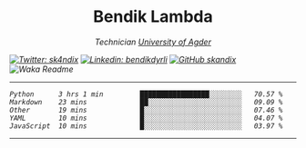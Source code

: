 <h1 align="center"> Bendik Lambda </h1>
<p align="center"><em>Technician <a href="http://www.uia.no">University of Agder</a></p>





[![Twitter: sk4ndix](https://img.shields.io/twitter/follow/sk4ndix?style=social)](https://twitter.com/sk4ndix)
[![Linkedin: bendikdyrli](https://img.shields.io/badge/-bendikdyrli-blue?style=flat-square&logo=Linkedin&logoColor=white&link=https://www.linkedin.com/in/bendikdyrli/)](https://www.linkedin.com/in/bendikdyrli/)
[![GitHub skandix](https://img.shields.io/github/followers/skandix?label=follow&style=social)](https://github.com/skandix)
![Waka Readme](https://github.com/skandix/skandix/workflows/Waka%20Readme/badge.svg)

---

<!--START_SECTION:waka-->
```text
Python      3 hrs 1 min         █████████████████░░░░░░░░   70.57 % 
Markdown    23 mins             ██░░░░░░░░░░░░░░░░░░░░░░░   09.09 % 
Other       19 mins             █░░░░░░░░░░░░░░░░░░░░░░░░   07.46 % 
YAML        10 mins             █░░░░░░░░░░░░░░░░░░░░░░░░   04.07 % 
JavaScript  10 mins             █░░░░░░░░░░░░░░░░░░░░░░░░   03.97 %
```
<!--END_SECTION:waka-->

---
